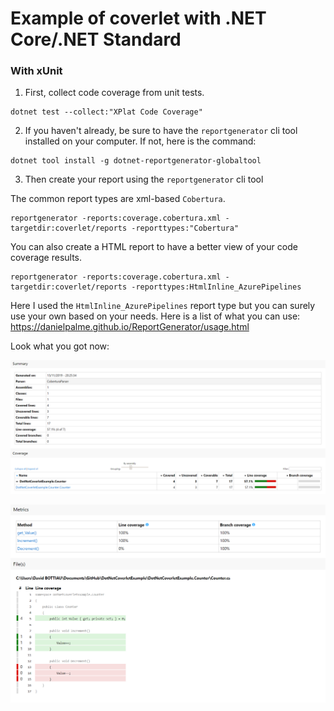 # Example of coverlet with .NET Core/.NET Standard

### With xUnit

1. First, collect code coverage from unit tests.

```
dotnet test --collect:"XPlat Code Coverage" 
```

2. If you haven't already, be sure to have the `reportgenerator` cli tool installed on your computer. If not, here is the command:

```
dotnet tool install -g dotnet-reportgenerator-globaltool   
```

3. Then create your report using the `reportgenerator` cli tool

The common report types are xml-based `Cobertura`.

```
reportgenerator -reports:coverage.cobertura.xml -targetdir:coverlet/reports -reporttypes:"Cobertura"
```

You can also create a HTML report to have a better view of your code coverage results.

```
reportgenerator -reports:coverage.cobertura.xml -targetdir:coverlet/reports -reporttypes:HtmlInline_AzurePipelines
```

Here I used the `HtmlInline_AzurePipelines` report type but you can surely use your own based on your needs. 
Here is a list of what you can use: https://danielpalme.github.io/ReportGenerator/usage.html

Look what you got now:

![./images/coverage-summary.png](./images/coverage-summary.png)

![./images/line-coverage.png](./images/line-coverage.png)